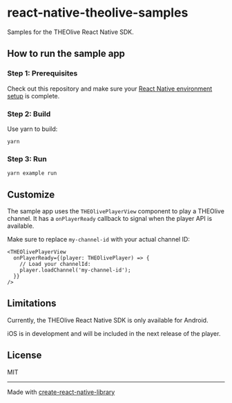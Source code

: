 # react-native-theolive-samples

Samples for the THEOlive React Native SDK.

## How to run the sample app

### Step 1: Prerequisites

Check out this repository and make sure
your [React Native environment setup](https://reactnative.dev/docs/environment-setup) is complete.

### Step 2: Build

Use yarn to build:

```shell
yarn
```

### Step 3: Run

```shell
yarn example run
```

## Customize

The sample app uses the `THEOlivePlayerView` component to play a THEOlive channel.
It has a `onPlayerReady` callback to signal when the player API is available.

Make sure to replace `my-channel-id` with your actual channel ID:

```tsx
<THEOlivePlayerView
  onPlayerReady={(player: THEOlivePlayer) => {
    // Load your channelId:
    player.loadChannel('my-channel-id');
  }}
/>
```

## Limitations

Currently, the THEOlive React Native SDK is only available for Android.

iOS is in development and will be included in the next release of the player.

## License

MIT

---

Made with [create-react-native-library](https://github.com/callstack/react-native-builder-bob)
